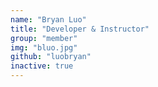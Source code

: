 ```yaml
---
name: "Bryan Luo"
title: "Developer & Instructor"
group: "member"
img: "bluo.jpg"
github: "luobryan"
inactive: true
---
```


